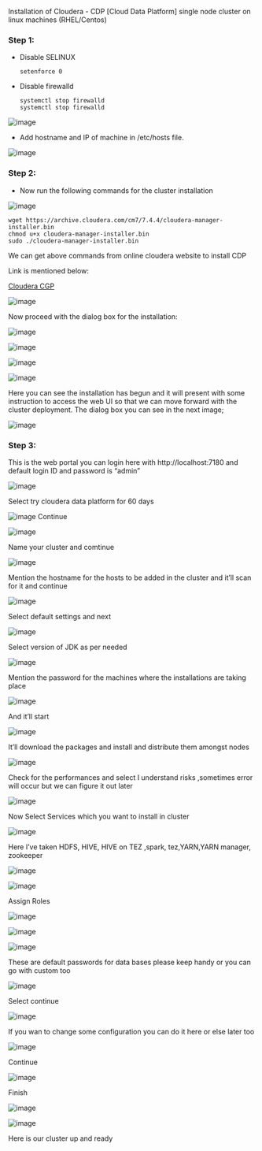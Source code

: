 Installation of Cloudera - CDP [Cloud Data Platform] single node cluster on linux machines (RHEL/Centos)

### Step 1:
  * Disable SELINUX
 
        setenforce 0
    
  * Disable firewalld

        systemctl stop firewalld
        systemctl stop firewalld

        
![image](https://github.com/shubnimkar/Cloudera-hadoop/assets/46809421/d1a46624-91c1-47d5-a1ad-792e24ba521a)


* Add hostname and IP of machine in /etc/hosts file.

![image](https://github.com/shubnimkar/Cloudera-hadoop/assets/46809421/dadf929f-58f9-42f6-85e1-fc04b13bd433)


### Step 2:

* Now run the following commands for the cluster installation

![image](https://github.com/shubnimkar/Cloudera-hadoop/assets/46809421/3bc38694-6645-4c96-bab9-07c77585116b)


    wget https://archive.cloudera.com/cm7/7.4.4/cloudera-manager-installer.bin
    chmod u+x cloudera-manager-installer.bin
    sudo ./cloudera-manager-installer.bin
   
We can get above commands from online cloudera website to install CDP

Link is mentioned below:

[Cloudera CGP](https://www.cloudera.com/downloads/cdp-private-cloud-trial/cdp-private-cloud-base-trial.html)

![image](https://github.com/shubnimkar/Cloudera-hadoop/assets/46809421/501b830b-3a2a-42aa-a046-5dfce2f3727d)

Now proceed with the dialog box for the installation:

![image](https://github.com/shubnimkar/Cloudera-hadoop/assets/46809421/6806c3a6-55c3-46cf-a5b2-ec6ab7720de2)

![image](https://github.com/shubnimkar/Cloudera-hadoop/assets/46809421/027133f2-7b5e-493a-a338-f1a3daffd802)

![image](https://github.com/shubnimkar/Cloudera-hadoop/assets/46809421/b3c31022-dba9-4a46-a30a-2a606496f94c)

![image](https://github.com/shubnimkar/Cloudera-hadoop/assets/46809421/dc466bc5-4386-4f29-9c8a-a01053861da7)

Here you can see the installation has begun and it will present with some instruction to access the web UI so that we can move forward with the cluster deployment. 
The dialog box you can see in the next image;

![image](https://github.com/shubnimkar/Cloudera-hadoop/assets/46809421/e0845a77-6fc4-46ea-8427-c4913d4a4545)


### Step 3:

This is the web portal you can login here with
http://localhost:7180
and default login ID and password is “admin”


![image](https://github.com/shubnimkar/Cloudera-hadoop/assets/46809421/df6c31d3-6572-48df-8bb1-ad20fb0d8ca3)


Select try cloudera data platform for 60 days

![image](https://github.com/shubnimkar/Cloudera-hadoop/assets/46809421/26c3a5b9-be64-4cd9-8ae1-fd7b20e43e11)
Continue

![image](https://github.com/shubnimkar/Cloudera-hadoop/assets/46809421/c70045c4-59e3-4ca9-8116-7c53700ca171)

Name your cluster and comtinue

![image](https://github.com/shubnimkar/Cloudera-hadoop/assets/46809421/6a5d8d7a-f398-40a6-a6d4-bbbf404fe306)

Mention the hostname for the hosts to be added in the cluster and it’ll scan for it and continue

![image](https://github.com/shubnimkar/Cloudera-hadoop/assets/46809421/96948e90-ee95-42ce-bb41-1fd2e9365297)

Select default settings and next

![image](https://github.com/shubnimkar/Cloudera-hadoop/assets/46809421/0f8a2d09-22d8-4cfc-9879-0b9b26cdec56)

Select version of JDK as per needed

![image](https://github.com/shubnimkar/Cloudera-hadoop/assets/46809421/926f14b5-47dc-405b-9ab7-f47cadd291ae)

Mention the password for the machines where the installations are taking place

![image](https://github.com/shubnimkar/Cloudera-hadoop/assets/46809421/24efe370-c86b-4f46-9409-28fe203d3f27)

And it’ll start

![image](https://github.com/shubnimkar/Cloudera-hadoop/assets/46809421/389f1ce8-f9ae-4763-a3bf-fcd1a7ea452b)

It’ll download the packages and install and distribute them amongst nodes

![image](https://github.com/shubnimkar/Cloudera-hadoop/assets/46809421/41561adf-579a-480e-b33d-ed8d5cdfa72b)

Check for the performances and select I understand risks ,sometimes error will occur but we can figure it out later


![image](https://github.com/shubnimkar/Cloudera-hadoop/assets/46809421/be9f08bf-5f1c-49a4-b241-237c1cd9fce6)

Now Select Services which you want to install in cluster

![image](https://github.com/shubnimkar/Cloudera-hadoop/assets/46809421/f96ed883-469e-400c-92eb-4cecf54cae49)

Here I’ve taken HDFS, HIVE, HIVE on TEZ ,spark, tez,YARN,YARN manager, zookeeper

![image](https://github.com/shubnimkar/Cloudera-hadoop/assets/46809421/5f312652-5cb5-4505-980e-97dcd849e796)


![image](https://github.com/shubnimkar/Cloudera-hadoop/assets/46809421/236ae4e3-2c95-4716-b08f-c13b728ae341)

Assign Roles

![image](https://github.com/shubnimkar/Cloudera-hadoop/assets/46809421/d1c6e4df-27eb-407e-a731-fd06d9e69b50)

![image](https://github.com/shubnimkar/Cloudera-hadoop/assets/46809421/e144f9b4-aceb-49a6-99e0-74a7ccf078a4)

![image](https://github.com/shubnimkar/Cloudera-hadoop/assets/46809421/d6d5219a-a8b6-4912-88e4-40b33ff40e38)

These are default passwords for data bases please keep handy or you can go with custom too

![image](https://github.com/shubnimkar/Cloudera-hadoop/assets/46809421/cf6e4d2e-37b1-44c9-a2e6-6358ac6ec882)

Select continue


![image](https://github.com/shubnimkar/Cloudera-hadoop/assets/46809421/b46f0598-2bfc-4d84-958c-4d909337185d)

If you wan to change some configuration you can do it here or else later too

![image](https://github.com/shubnimkar/Cloudera-hadoop/assets/46809421/a4824100-b5a8-4b5c-ac00-e5c789781c28)

Continue

![image](https://github.com/shubnimkar/Cloudera-hadoop/assets/46809421/3d10f8f6-3ff8-42b6-aab2-eb30affaf894)

Finish

![image](https://github.com/shubnimkar/Cloudera-hadoop/assets/46809421/ae9ab90b-1f91-4e55-9a76-d78520d819de)


![image](https://github.com/shubnimkar/Cloudera-hadoop/assets/46809421/0f6b61fe-2770-4eaa-b57a-f236fd3f6b1a)

Here is our cluster up and ready
